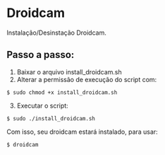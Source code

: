 # Droidcam
Instalação/Desinstação Droidcam.

## Passo a passo:
  1. Baixar o arquivo install_droidcam.sh
  2. Alterar a permissão de execução do script com:
  
  ```$ sudo chmod +x install_droidcam.sh```
  
  3. Executar o script:
  
  ```$ sudo ./install_droidcam.sh```
  
  Com isso, seu droidcam estará instalado, para usar:
  
  ```$ droidcam```
